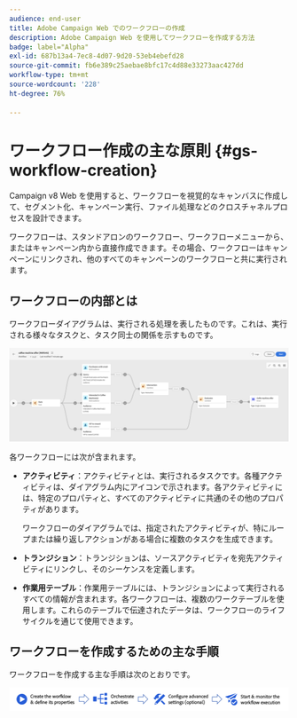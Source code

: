 ```yaml
---
audience: end-user
title: Adobe Campaign Web でのワークフローの作成
description: Adobe Campaign Web を使用してワークフローを作成する方法
badge: label="Alpha"
exl-id: 687b13a4-7ec8-4d07-9d20-53eb4ebefd28
source-git-commit: fb6e389c25aebae8bfc17c4d88e33273aac427dd
workflow-type: tm+mt
source-wordcount: '228'
ht-degree: 76%

---
```



# ワークフロー作成の主な原則 {#gs-workflow-creation}

Campaign v8 Web を使用すると、ワークフローを視覚的なキャンバスに作成して、セグメント化、キャンペーン実行、ファイル処理などのクロスチャネルプロセスを設計できます。

ワークフローは、スタンドアロンのワークフロー、ワークフローメニューから、またはキャンペーン内から直接作成できます。その場合、ワークフローはキャンペーンにリンクされ、他のすべてのキャンペーンのワークフローと共に実行されます。

## ワークフローの内部とは

ワークフローダイアグラムは、実行される処理を表したものです。これは、実行される様々なタスクと、タスク同士の関係を示すものです。

![](assets/workflow-example.png)

各ワークフローには次が含まれます。

* **アクティビティ**：アクティビティとは、実行されるタスクです。各種アクティビティは、ダイアグラム内にアイコンで示されます。各アクティビティには、特定のプロパティと、すべてのアクティビティに共通のその他のプロパティがあります。

  ワークフローのダイアグラムでは、指定されたアクティビティが、特にループまたは繰り返しアクションがある場合に複数のタスクを生成できます。

* **トランジション**：トランジションは、ソースアクティビティを宛先アクティビティにリンクし、そのシーケンスを定義します。

* **作業用テーブル**：作業用テーブルには、トランジションによって実行されるすべての情報が含まれます。各ワークフローは、複数のワークテーブルを使用します。これらのテーブルで伝達されたデータは、ワークフローのライフサイクルを通じて使用できます。

## ワークフローを作成するための主な手順

ワークフローを作成する主な手順は次のとおりです。

![](assets/workflow-creation-process.png)
